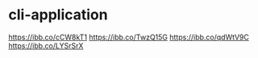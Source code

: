 # cli-application

https://ibb.co/cCW8kT1
https://ibb.co/TwzQ15G
https://ibb.co/qdWtV9C
https://ibb.co/LYSrSrX
